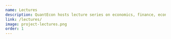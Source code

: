 ```yaml
---
name: Lectures
description: QuantEcon hosts lecture series on economics, finance, econometrics and data science.
link: /lectures/
image: project-lectures.png
order: 1
---
```

